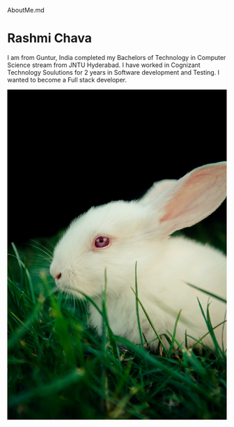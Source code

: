 AboutMe.md

# Rashmi Chava

I am from Guntur, India completed my Bachelors of Technology in Computer Science stream from JNTU Hyderabad. I have worked in Cognizant Technology Soulutions for 2 years in Software development and Testing. I wanted to become a Full stack developer.

![myFavouritePet](image/rabbit.jpg)
